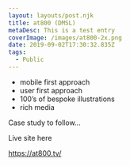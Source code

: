 ```yaml
---
layout: layouts/post.njk
title: at800 (DMSL)
metaDesc: This is a test entry
coverImage: /images/at800-2x.png
date: 2019-09-02T17:30:32.835Z
tags:
  - Public
---
```

* mobile first approach
* user first approach
* 100’s of bespoke illustrations
* rich media

Case study to follow...

Live site here

https://at800.tv/
